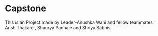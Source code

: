 # Capstone
This is an Project made by Leader-Anushka Wani and fellow teammates Ansh Thakare , Shaurya Panhale and Shriya Sabnis
